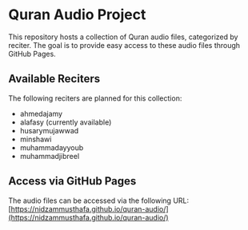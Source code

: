 # Quran Audio Project

This repository hosts a collection of Quran audio files, categorized by reciter. The goal is to provide easy access to these audio files through GitHub Pages.

## Available Reciters

The following reciters are planned for this collection:

*   ahmedajamy
*   alafasy (currently available)
*   husarymujawwad
*   minshawi
*   muhammadayyoub
*   muhammadjibreel

## Access via GitHub Pages

The audio files can be accessed via the following URL:
[https://nidzammusthafa.github.io/quran-audio/](https://nidzammusthafa.github.io/quran-audio/)
